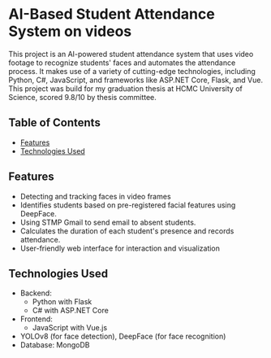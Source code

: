 # AI-Based Student Attendance System on videos

This project is an AI-powered student attendance system that uses video footage to recognize students' faces and automates the attendance process. It makes use of a variety of cutting-edge technologies, including Python, C#, JavaScript, and frameworks like ASP.NET Core, Flask, and Vue. This project was build for my graduation thesis at HCMC University of Science, scored 9.8/10 by thesis committee.

## Table of Contents
- [Features](#features)
- [Technologies Used](#technologies-used)

## Features
- Detecting and tracking faces in video frames
- Identifies students based on pre-registered facial features using DeepFace.
- Using STMP Gmail to send email to absent students.
- Calculates the duration of each student's presence and records attendance.
- User-friendly web interface for interaction and visualization

## Technologies Used
- Backend:
  - Python with Flask
  - C# with ASP.NET Core
- Frontend:
  - JavaScript with Vue.js
- YOLOv8 (for face detection), DeepFace (for face recognition)
- Database: MongoDB
  
